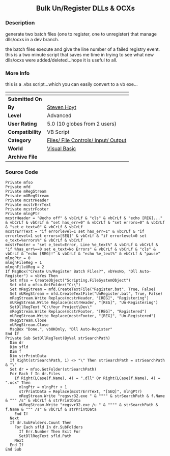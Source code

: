 ﻿<div align="center">

## Bulk Un/Register DLLs & OCXs


</div>

### Description

generate two batch files (one to register, one to unregister) that manage dlls/ocxs in a dev branch.

the batch files execute and give the line number of a failed registry event. this is a two minute script that saves me time in trying to see what new dlls/ocxs were added/deleted...hope it is useful to all.
 
### More Info
 
this is a .vbs script...which you can easily convert to a vb exe...


<span>             |<span>
---                |---
**Submitted On**   |
**By**             |[Steven Hoyt](https://github.com/Planet-Source-Code/PSCIndex/blob/master/ByAuthor/steven-hoyt.md)
**Level**          |Advanced
**User Rating**    |5.0 (10 globes from 2 users)
**Compatibility**  |VB Script
**Category**       |[Files/ File Controls/ Input/ Output](https://github.com/Planet-Source-Code/PSCIndex/blob/master/ByCategory/files-file-controls-input-output__1-3.md)
**World**          |[Visual Basic](https://github.com/Planet-Source-Code/PSCIndex/blob/master/ByWorld/visual-basic.md)
**Archive File**   |[](https://github.com/Planet-Source-Code/steven-hoyt-bulk-un-register-dlls-ocxs__1-27451/archive/master.zip)





### Source Code

```
Private mfso
Private mfd
Private mRegStream
Private mURegStream
Private mcstrHeader
Private mcstrErrText
Private mcstrFooter
Private mlngPtr
mcstrHeader = "@echo off" & vbCrLf & "cls" & vbCrLf & "echo [REG]..." & vbCrLf & vbCrLf & "set has_err=0" & vbCrLf & "set errors=0" & vbCrLf & "set e_text=0" & vbCrLf & vbCrLf
mcstrErrText = "if errorlevel=1 set has_err=1" & vbCrLf & "if errorlevel=1 set errors=[SEQ]" & vbCrLf & "if errorlevel=0 set e_text=%errors%" & vbCrLf & vbCrLf
mcstrFooter = "set e_text=Error, Line %e_text%" & vbCrLf & vbCrLf & "if %has_err%==0 set e_text=No Errors" & vbCrLf & vbCrLf & "cls" & vbCrLf & "echo [REG]!" & vbCrLf & "echo %e_text%" & vbCrLf & "pause"
mlngPtr = 0
mlnghFileReg = 1
mlnghFileUReg = 2
If MsgBox("Create Un/Register Batch Files?", vbYesNo, "Dll Auto-Register") = vbYes Then
  Set mfso = CreateObject("Scripting.FileSystemObject")
  Set mfd = mfso.GetFolder("C:\")
  Set mRegStream = mfd.CreateTextFile("Register.bat", True, False)
  Set mURegStream = mfd.CreateTextFile("UnRegister.bat", True, False)
  mRegStream.Write Replace(mcstrHeader, "[REG]", "Registering")
  mURegStream.Write Replace(mcstrHeader, "[REG]", "Un-Registering")
  SetDllRegText "C:\Your Project\Dev\"
  mRegStream.Write Replace(mcstrFooter, "[REG]", "Registered")
  mURegStream.Write Replace(mcstrFooter, "[REG]", "Un-Registered")
  mRegStream.Close
  mURegStream.Close
  MsgBox "Done.", vbOKOnly, "Dll Auto-Register"
End If
Private Sub SetDllRegText(ByVal strSearchPath)
  Dim dr
  Dim sfld
  Dim f
  Dim strPrintData
  If Right(strSearchPath, 1) <> "\" Then strSearchPath = strSearchPath & "\"
  Set dr = mfso.GetFolder(strSearchPath)
  For Each f In dr.Files
    If Right(LCase(f.Name), 4) = ".dll" Or Right(LCase(f.Name), 4) = ".ocx" Then
      mlngPtr = mlngPtr + 1
      strPrintData = Replace(mcstrErrText, "[SEQ]", mlngPtr)
      mRegStream.Write "regsvr32.exe " & """" & strSearchPath & f.Name & """ /s" & vbCrLf & strPrintData
      mURegStream.Write "regsvr32.exe /u " & """" & strSearchPath & f.Name & """ /s" & vbCrLf & strPrintData
    End If
  Next
  If dr.SubFolders.Count Then
    For Each sfld In dr.SubFolders
      If Err.Number Then Exit For
      SetDllRegText sfld.Path
    Next
  End If
End Sub
```


